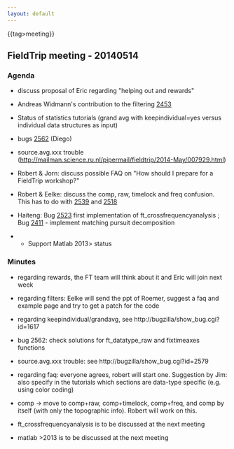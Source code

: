 ```yaml
---
layout: default
---
```


{{tag>meeting}}
## FieldTrip meeting - 20140514

### Agenda


*  discuss proposal of Eric regarding "helping out and rewards"

*  Andreas Widmann's contribution to the filtering [2453](http://bugzilla.fieldtriptoolbox.org/show_bug.cgi?id=2453)

*  Status of statistics tutorials (grand avg with keepindividual=yes versus individual data structures as input)

*  bugs [2562](http://bugzilla.fieldtriptoolbox.org/show_bug.cgi?id=2562) (Diego)

*  source.avg.xxx trouble (http://mailman.science.ru.nl/pipermail/fieldtrip/2014-May/007929.html)

*  Robert & Jorn: discuss possible FAQ on "How should I prepare for a FieldTrip workshop?"

*  Robert & Eelke: discuss the comp, raw, timelock and freq confusion. This has to do with [2539](http://bugzilla.fieldtriptoolbox.org/show_bug.cgi?id=2539) and [2518](http://bugzilla.fieldtriptoolbox.org/show_bug.cgi?id=2518) 

*  Haiteng: Bug [2523](http://bugzilla.fieldtriptoolbox.org/show_bug.cgi?id=2523)  first implementation of ft_crossfrequencyanalysis ; Bug [2411](http://bugzilla.fieldtriptoolbox.org/show_bug.cgi?id=2411) - implement matching pursuit decomposition
*  * Support Matlab 2013> status

### Minutes


*  regarding rewards, the FT team will think about it and Eric will join next week

*  regarding filters: Eelke will send the ppt of Roemer, suggest a faq and example page and try to get a patch for the code

*  regarding keepindividual/grandavg, see http://bugzilla/show_bug.cgi?id=1617

*  bug 2562: check solutions for ft_datatype_raw and fixtimeaxes functions

*  source.avg.xxx trouble: see http://bugzilla/show_bug.cgi?id=2579

*  regarding faq: everyone agrees, robert will start one. Suggestion by Jim: also specify in the tutorials which sections are data-type specific (e.g. using color coding)

*  comp -> move to comp+raw, comp+timelock, comp+freq, and comp by itself (with only the topographic info). Robert will work on this.

*  ft_crossfrequencyanalysis is to be discussed at the next meeting

*  matlab >2013 is to be discussed at the next meeting

